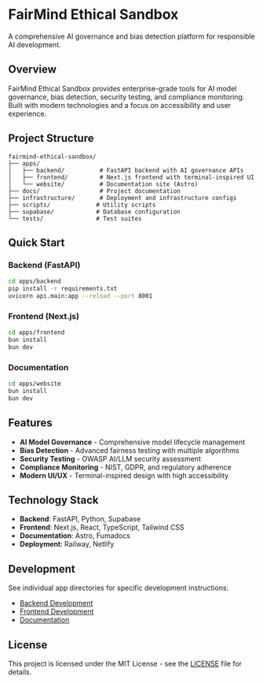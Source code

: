 # FairMind Ethical Sandbox

A comprehensive AI governance and bias detection platform for responsible AI development.

## Overview

FairMind Ethical Sandbox provides enterprise-grade tools for AI model governance, bias detection, security testing, and compliance monitoring. Built with modern technologies and a focus on accessibility and user experience.

## Project Structure

```
fairmind-ethical-sandbox/
├── apps/
│   ├── backend/          # FastAPI backend with AI governance APIs
│   ├── frontend/         # Next.js frontend with terminal-inspired UI
│   └── website/          # Documentation site (Astro)
├── docs/                 # Project documentation
├── infrastructure/       # Deployment and infrastructure configs
├── scripts/             # Utility scripts
├── supabase/            # Database configuration
└── tests/               # Test suites
```

## Quick Start

### Backend (FastAPI)
```bash
cd apps/backend
pip install -r requirements.txt
uvicorn api.main:app --reload --port 8001
```

### Frontend (Next.js)
```bash
cd apps/frontend
bun install
bun dev
```

### Documentation
```bash
cd apps/website
bun install
bun dev
```

## Features

- **AI Model Governance** - Comprehensive model lifecycle management
- **Bias Detection** - Advanced fairness testing with multiple algorithms
- **Security Testing** - OWASP AI/LLM security assessment
- **Compliance Monitoring** - NIST, GDPR, and regulatory adherence
- **Modern UI/UX** - Terminal-inspired design with high accessibility

## Technology Stack

- **Backend**: FastAPI, Python, Supabase
- **Frontend**: Next.js, React, TypeScript, Tailwind CSS
- **Documentation**: Astro, Fumadocs
- **Deployment**: Railway, Netlify

## Development

See individual app directories for specific development instructions:
- [Backend Development](apps/backend/README.md)
- [Frontend Development](apps/frontend/README.md)
- [Documentation](apps/website/README.md)

## License

This project is licensed under the MIT License - see the [LICENSE](LICENSE) file for details.
